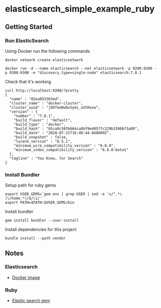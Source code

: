 # elasticsearch_simple_example_ruby

## Getting Started
 
### Run ElasticSearch 

Using Docker run the following commands

```
docker network create elasticnetwork

docker run -d --name elasticsearch --net elasticnetwork -p 9200:9200 -p 9300:9300 -e "discovery.type=single-node" elasticsearch:7.8.1
```

Check that it's working

```
curl http://localhost:9200/?pretty
{
  "name" : "82ea953363ed",
  "cluster_name" : "docker-cluster",
  "cluster_uuid" : "jOOfem8wQvSymi_xUCHozw",
  "version" : {
    "number" : "7.8.1",
    "build_flavor" : "default",
    "build_type" : "docker",
    "build_hash" : "b5ca9c58fb664ca8bf9e4057fc229b3396bf3a89",
    "build_date" : "2020-07-21T16:40:44.668009Z",
    "build_snapshot" : false,
    "lucene_version" : "8.5.1",
    "minimum_wire_compatibility_version" : "6.8.0",
    "minimum_index_compatibility_version" : "6.0.0-beta1"
  },
  "tagline" : "You Know, for Search"
}
```

### Install Bundler

Setup path for ruby gems

```
export USER_GEMS=`gem env | grep USER | sed -e 's/^.*\(\/home.*\)$/\1/'`
export PATH=$PATH:$USER_GEMS/bin
```

Install bundler

```
gem install bundler --user-install

```

Install dependencies for this project 

```
bundle install --path vendor
```




## Notes

### Elasticsearch

* [Docker image](https://hub.docker.com/_/elasticsearch)


### Ruby

* [Elastic search gem](https://rubygems.org/gems/elasticsearch/versions/7.8.1)



